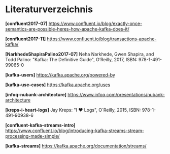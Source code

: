 # Literaturverzeichnis

**[confluent2017-07]** https://www.confluent.io/blog/exactly-once-semantics-are-possible-heres-how-apache-kafka-does-it/

**[confluent2017-11]** https://www.confluent.io/blog/transactions-apache-kafka/

**[NarkhedeShapiraPalino2017-07]** Neha Narkhede, Gwen Shapira, and Todd Palino: "Kafka: The Definitive Guide", O’Reilly, 2017, ISBN: 978-1-491-99065-0

**[kafka-users]** https://kafka.apache.org/powered-by

**[kafka-use-cases]** https://kafka.apache.org/uses

**[infoq-nubank-architecture]** https://www.infoq.com/presentations/nubank-architecture

**[kreps-i-heart-logs]** Jay Kreps: "I ♥ Logs", O´Reilly, 2015, ISBN: 978-1-491-90938-6

**[confluent-kafka-streams-intro]** https://www.confluent.io/blog/introducing-kafka-streams-stream-processing-made-simple/

**[kafka-streams]** https://kafka.apache.org/documentation/streams/
